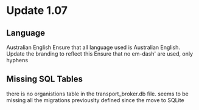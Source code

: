 # Update 1.07

## Language

Australian English
Ensure that all language used is Australian English.
Update the branding to reflect this
Ensure that no em-dash' are used, only hyphens

## Missing SQL Tables

there is no organistions table in the transport_broker.db file.
seems to be missing all the migrations previouslty defined since the move to SQLite
